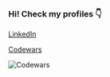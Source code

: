 ### Hi! Check my profiles 👇

[LinkedIn](https://www.linkedin.com/in/mikolaj-duczmal)

[Codewars](https://www.codewars.com/users/guzik12)

![Codewars](https://github.r2v.ch/codewars?user=guzik12&name=true&top_languages=true&hide_clan=true&stroke=black)
